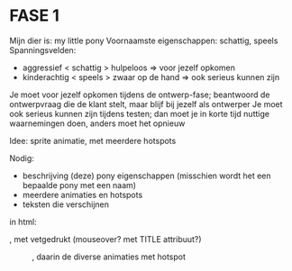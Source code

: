 FASE 1
===

Mijn dier is: my little pony
Voornaamste eigenschappen: schattig, speels
Spanningsvelden:
 * aggressief < schattig > hulpeloos => voor jezelf opkomen
 * kinderachtig < speels > zwaar op de hand => ook serieus kunnen zijn

Je moet voor jezelf opkomen tijdens de ontwerp-fase; beantwoord de ontwerpvraag die de klant stelt, maar blijf bij jezelf als ontwerper
Je moet ook serieus kunnen zijn tijdens testen; dan moet je in korte tijd nuttige waarnemingen doen, anders moet het opnieuw

Idee: sprite animatie, met meerdere hotspots

Nodig:
- beschrijving (deze) pony eigenschappen (misschien wordt het een bepaalde pony met een naam)
- meerdere animaties en hotspots
- teksten die verschijnen

in html:
<article>, met vetgedrukt (mouseover? met TITLE attribuut?)
<figure>, daarin de diverse animaties met hotspot
<p>